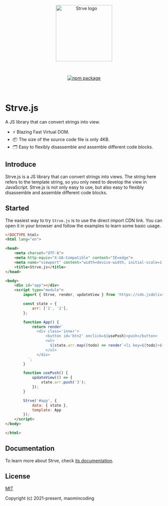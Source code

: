 <p align="center">
  <a href="https://github.com/maomincoding/strve" target="_blank" rel="noopener noreferrer">
    <img width="180" src="https://www.maomin.club/site/strvejs/logo.png" alt="Strve logo">
  </a>
</p>
<br/>
<p align="center">
  <a href="https://npmjs.com/package/strvejs"><img src="https://badgen.net/npm/v/strvejs" alt="npm package"></a>
</p>
<br/>

# Strve.js

A JS library that can convert strings into view.

- ⚡️ Blazing Fast Virtual DOM.
- 📦 The size of the source code file is only 4KB.
- 🗂 Easy to flexibly disassemble and assemble different code blocks.

## Introduce

Strve.js is a JS library that can convert strings into views. The string here refers to the template string, so you only need to develop the view in JavaScript. Strve.js is not only easy to use, but also easy to flexibly disassemble and assemble different code blocks.

## Started

The easiest way to try `Strve.js` is to use the direct import CDN link. You can open it in your browser and follow the examples to learn some basic usage.

```html
<!DOCTYPE html>
<html lang="en">

<head>
    <meta charset="UTF-8">
    <meta http-equiv="X-UA-Compatible" content="IE=edge">
    <meta name="viewport" content="width=device-width, initial-scale=1.0">
    <title>Strve.js</title>
</head>

<body>
    <div id="app"></div>
    <script type="module">
        import { Strve, render, updateView } from 'https://cdn.jsdelivr.net/npm/strvejs/dist/strve.esm.min.js';

        const state = {
            arr: ['1', '2'],
        };

        function App() {
            return render`
              <div class='inner'>
                  <button id='btn2' onclick=${usePush}>push</button>
                  <ul>
                    ${state.arr.map((todo) => render`<li key=${todo}>${todo}</li>`)}
                  </ul>
              </div>
          `;
        }

        function usePush() {
            updateView(() => {
                state.arr.push('3');
            });
        }

        Strve('#app', {
            data: { state },
            template: App
        });
    </script>
</body>

</html>
```
## Documentation

To learn more about Strve, check [its documentation](https://www.maomin.club/site/strvejs/).

## License

[MIT](http://opensource.org/licenses/MIT)

Copyright (c) 2021-present, maomincoding
